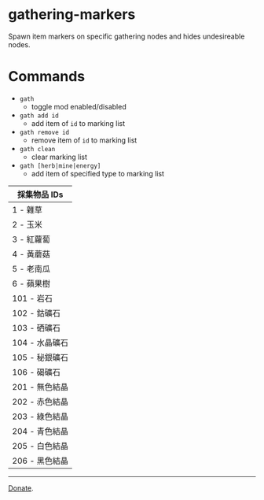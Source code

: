 # gathering-markers
Spawn item markers on specific gathering nodes and hides undesireable nodes.

# Commands 
- `gath`
  - toggle mod enabled/disabled
- `gath add id`
  - add item of `id` to marking list
- `gath remove id`
  - remove item of `id` to marking list
- `gath clean`
  - clear marking list
- `gath [herb|mine|energy]`
  - add item of specified type to marking list

| 採集物品 IDs |
| ------------------------ |
| 1 - 雜草 |
| 2 - 玉米 |
| 3 - 紅蘿蔔 |
| 4 - 黃蘑菇 |
| 5 - 老南瓜 |
| 6 - 蘋果樹 |
| 101 - 岩石 |
| 102 - 鈷礦石 |
| 103 - 硒礦石 |
| 104 - 水晶礦石 |
| 105 - 秘銀礦石 |
| 106 - 碣礦石 |
| 201 - 無色結晶 |
| 202 - 赤色結晶 |
| 203 - 綠色結晶 |
| 204 - 青色結晶 |
| 205 - 白色結晶 |
| 206 - 黑色結晶 |

---

[Donate](https://www.paypal.com/cgi-bin/webscr?cmd=_donations&business=PXRFYB39SQP4A&lc=US&item_name=teralove&no_note=0&cn=Add%20special%20instructions%20to%20the%20seller%3a&no_shipping=1&currency_code=USD&bn=PP%2dDonationsBF%3abtn_donate_LG%2egif%3aNonHosted).
